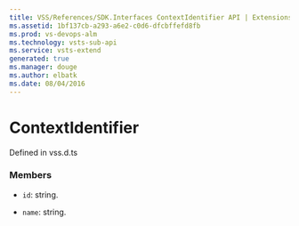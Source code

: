 ```yaml
---
title: VSS/References/SDK.Interfaces ContextIdentifier API | Extensions for Visual Studio Team Services
ms.assetid: 1bf137cb-a293-a6e2-c0d6-dfcbffefd8fb
ms.prod: vs-devops-alm
ms.technology: vsts-sub-api
ms.service: vsts-extend
generated: true
ms.manager: douge
ms.author: elbatk
ms.date: 08/04/2016
---
```


# ContextIdentifier

Defined in vss.d.ts



### Members

* `id`: string. 

* `name`: string. 

